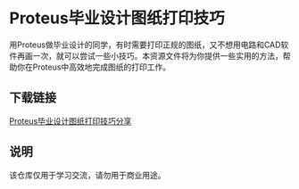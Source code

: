 # Proteus毕业设计图纸打印技巧

用Proteus做毕业设计的同学，有时需要打印正规的图纸，又不想用电路和CAD软件再画一次，就可以尝试一些小技巧。本资源文件将为你提供一些实用的方法，帮助你在Proteus中高效地完成图纸的打印工作。

## 下载链接
[Proteus毕业设计图纸打印技巧分享](https://pan.quark.cn/s/18ed4737b7d4)

## 说明

该仓库仅用于学习交流，请勿用于商业用途。
